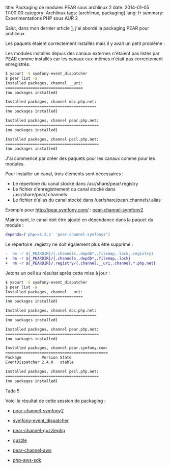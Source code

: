 title: Packaging de modules PEAR sous archlinux 2
date: 2014-01-05 17:00:00
category: Archlinux
tags: [archlinux, packaging]
lang: fr
summary: Experimentations PHP sous AUR 2

Salut, dans mon dernier article [1], j'ai abordé la packaging PEAR pour
archlinux.

Les paquets étaient correctement installés mais il y avait un petit problème :

Les modules installés depuis des canaux externes n'étaient pas listés par PEAR
comme installés car les canaux eux-mêmes n'était pas correctement enregistrés.

```.bash
$ yaourt -S symfony-event_dispatcher
$ pear list -a
Installed packages, channel __uri:
==================================
(no packages installed)

Installed packages, channel doc.php.net:
========================================
(no packages installed)

Installed packages, channel pear.php.net:
=========================================
(no packages installed)

Installed packages, channel pecl.php.net:
=========================================
(no packages installed)
```

J'ai commencé par créer des paquets pour les canaux comme pour les modules.

Pour installer un canal, trois éléments sont nécessaires :

* Le répertoire du canal stocké dans /usr/share/pear/.registry
* Le fichier d'enregistrement du canal stocké dans /usr/share/pear/.channels
* Le fichier d'alias du canal stocké dans /usr/share/pear/.channels/.alias

Exemple pour http://pear.symfony.com/ : 
[pear-channel-symfony2](https://aur.archlinux.org/packages/pe/pear-channel-symfony2/PKGBUILD)


Maintenant, le canal doit être ajouté en dépendance dans la paquet du module :

```.bash
depends=('php>=5.3.2' 'pear-channel-symfony2')
```

Le répertoire .registry ne doit également plus être supprimé :

```.diff
-  rm -r ${_PEARDIR}/{.channels,.depdb*,.filemap,.lock,.registry}
+  rm -r ${_PEARDIR}/{.channels,.depdb*,.filemap,.lock}
+  rm -r ${_PEARDIR}/.registry/{.channel.__uri,.channel.*.php.net}
```

Jetons un oeil au résultat après cette mise à jour :

```.bash
$ yaourt -S symfony-event_dispatcher
$ pear list -a
Installed packages, channel __uri:
==================================
(no packages installed)

Installed packages, channel doc.php.net:
========================================
(no packages installed)

Installed packages, channel pear.php.net:
=========================================
(no packages installed)

Installed packages, channel pear.symfony.com:
=============================================
Package         Version State
EventDispatcher 2.4.0   stable

Installed packages, channel pecl.php.net:
=========================================
(no packages installed)
```

Tada !!

Voici le résultat de cette session de packaging :

* [pear-channel-symfony2](https://aur.archlinux.org/packages/pe/pear-channel-symfony2/)

* [symfony-event_dispatcher](https://aur.archlinux.org/packages/symfony-event_dispatcher/)

* [pear-channel-guzzlephp](https://aur.archlinux.org/packages/pear-channel-guzzlephp/)

* [guzzle](https://aur.archlinux.org/packages/guzzle/)

* [pear-channel-aws](https://aur.archlinux.org/packages/pear-channel-aws/)

* [php-aws-sdk](https://aur.archlinux.org/packages/php-aws-sdk/)

[1]: ../aur-pear-fr.html "aur-pear-fr"
